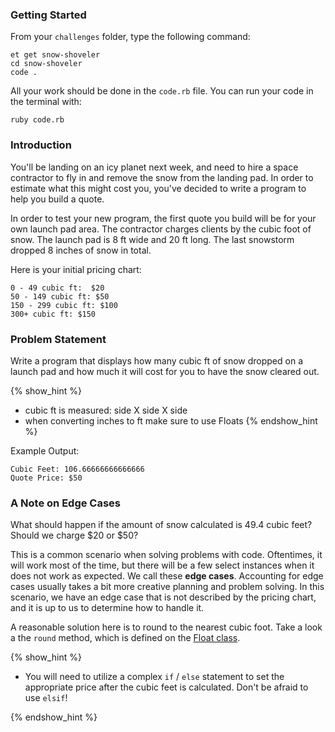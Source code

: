 ### Getting Started

From your `challenges` folder, type the following command:

```
et get snow-shoveler
cd snow-shoveler
code .
```

All your work should be done in the `code.rb` file. You can run your code in the terminal with:

```
ruby code.rb
```

### Introduction

You'll be landing on an icy planet next week, and need to hire a space contractor to fly in and remove the snow from the landing pad. In order to estimate what this might cost you, you've decided to write a program to help
you build a quote.

In order to test your new program, the first quote you build will be for your own launch pad area.
The contractor charges clients by the cubic foot of snow. The launch pad is 8 ft wide and 20 ft long. The last snowstorm dropped 8 inches of snow in total.

Here is your initial pricing chart:

```no-highlight
0 - 49 cubic ft:  $20
50 - 149 cubic ft: $50
150 - 299 cubic ft: $100
300+ cubic ft: $150
```

### Problem Statement

Write a program that displays how many cubic ft of snow dropped
on a launch pad and how much it will cost for you to have the snow cleared out.

{% show_hint %}
- cubic ft is measured: side X side X side
- when converting inches to ft make sure to use Floats
{% endshow_hint %}

Example Output:

```no-highlight
Cubic Feet: 106.66666666666666
Quote Price: $50
```


### A Note on Edge Cases

What should happen if the amount of snow calculated is 49.4 cubic feet?
Should we charge $20 or $50?

This is a common scenario when solving problems with code. Oftentimes, it will work most of the time, but there will be a few select instances when it does not work as expected.  We call these **edge cases**.  Accounting for edge cases usually takes a bit more creative planning and problem solving.  In this scenario, we have an edge case that is not described by the pricing chart, and it is up to us to determine how to handle it.

A reasonable solution here is to round to the nearest cubic foot. Take a
look a the `round` method, which is defined on the
[Float class](http://ruby-doc.org/core-2.1.2/Float.html#method-i-round).

{% show_hint %}

* You will need to utilize a complex `if` / `else` statement to set the
  appropriate price after the cubic feet is calculated.  Don't be afraid to use `elsif`!

{% endshow_hint %}
